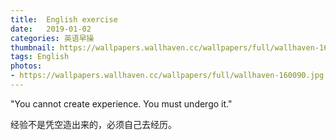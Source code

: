```yaml
---
title:  English exercise
date:   2019-01-02
categories: 英语早操
thumbnail: https://wallpapers.wallhaven.cc/wallpapers/full/wallhaven-160090.jpg
tags: English
photos:
- https://wallpapers.wallhaven.cc/wallpapers/full/wallhaven-160090.jpg
---
```


"You cannot create experience. You must undergo it."
<p>经验不是凭空造出来的，必须自己去经历。</p>
